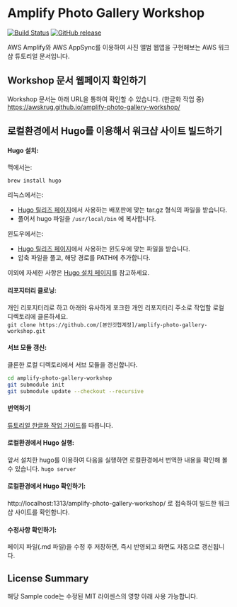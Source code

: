 # Amplify Photo Gallery Workshop

[![Build Status](https://api.travis-ci.org/awskrug/amplify-photo-gallery-workshop.svg?branch=master)](https://travis-ci.org/awskrug/amplify-photo-gallery-workshop)
[![GitHub release](https://img.shields.io/github/release/awskrug/amplify-photo-gallery-workshop.svg)](https://github.com/awskrug/amplify-photo-gallery-workshop/releases/latest)

AWS Amplify와 AWS AppSync를 이용하여 사진 앨범 웹앱을 구현해보는 AWS 워크샵 튜토리얼 문서입니다. 

## Workshop 문서 웹페이지 확인하기
Workshop 문서는 아래 URL을 통하여 확인할 수 있습니다. (한글화 작업 중)  
https://awskrug.github.io/amplify-photo-gallery-workshop/ 


## 로컬환경에서 Hugo를 이용해서 워크샵 사이트 빌드하기

#### Hugo 설치:

맥에서는:

`brew install hugo`

리눅스에서는:
  - [Hugo 릴리즈 페이지](https://github.com/gohugoio/hugo/releases/latest)에서 사용하는 배포판에 맞는 tar.gz 형식의 파일을 받습니다.
  - 풀어서 hugo 파일을 `/usr/local/bin` 에 복사합니다.

윈도우에서는:
  - [Hugo 릴리즈 페이지](https://github.com/gohugoio/hugo/releases/latest)에서 사용하는 윈도우에 맞는 파일을 받습니다.
  - 압축 파일을 풀고, 해당 경로를 PATH에 추가합니다.

이외에 자세한 사항은 [Hugo 설치 페이지](https://gohugo.io/getting-started/installing/)를 참고하세요.

#### 리포지터리 클로닝:
개인 리포지터리로 하고 아래와 유사하게 포크한 개인 리포지터리 주소로 작업할 로컬 디렉토리에 클론하세요.   
`git clone https://github.com/[본인깃헙계정]/amplify-photo-gallery-workshop.git`

#### 서브 모듈 갱신:
클론한 로컬 디렉토리에서 서브 모듈을 갱신합니다.

```sh
cd amplify-photo-gallery-workshop
git submodule init
git submodule update --checkout --recursive
```
#### 번역하기

[튜토리얼 한글화 작업 가이드](https://github.com/awskrug/amplify-photo-gallery-workshop/wiki/%ED%8A%9C%ED%86%A0%EB%A6%AC%EC%96%BC-%ED%95%9C%EA%B8%80%ED%99%94-%EC%9E%91%EC%97%85-%EA%B0%80%EC%9D%B4%EB%93%9C)를 따릅니다.

#### 로컬환경에서 Hugo 실행:
앞서 설치한 hugo를 이용하여 다음을 실행하면 로컬환경에서 번역한 내용을 확인해 볼 수 있습니다.
`hugo server`

#### 로컬환경에서 Hugo 확인하기:
http://localhost:1313/amplify-photo-gallery-workshop/ 로 접속하여 빌드한 워크샵 사이트를 확인합니다.

#### 수정사항 확인하기:
페이지 파일(.md 파일)을 수정 후 저장하면, 즉시 반영되고 화면도 자동으로 갱신됩니다.

## License Summary

해당 Sample code는 수정된 MIT 라이센스의 영향 아래 사용 가능합니다.


